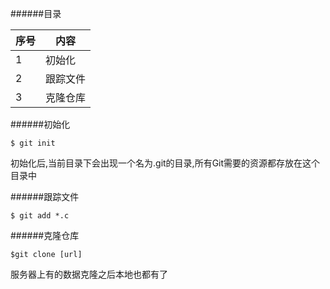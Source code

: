 ######目录

|序号|  内容  |
|----|--------|
|  1 | 初始化 |
|  2 |跟踪文件|
|  3 |克隆仓库|

######初始化

```
$ git init
```

初始化后,当前目录下会出现一个名为.git的目录,所有Git需要的资源都存放在这个目录中

######跟踪文件

```
$ git add *.c
```

######克隆仓库

```
$git clone [url]
```

服务器上有的数据克隆之后本地也都有了

